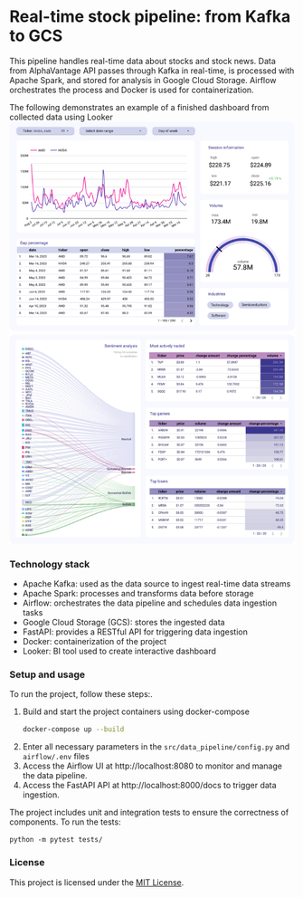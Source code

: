 # Real-time stock pipeline: from Kafka to GCS

This pipeline handles real-time data about stocks and stock news. Data from AlphaVantage API passes through Kafka 
in real-time, is processed with Apache Spark, and stored for analysis in Google Cloud Storage. Airflow orchestrates 
the process and Docker is used for containerization.

The following demonstrates an example of a finished dashboard from collected data using Looker
![workflow](image/stock_dashboard.png "Dashboard")

### Technology stack

- Apache Kafka: used as the data source to ingest real-time data streams
- Apache Spark: processes and transforms data before storage
- Airflow: orchestrates the data pipeline and schedules data ingestion tasks
- Google Cloud Storage (GCS): stores the ingested data
- FastAPI: provides a RESTful API for triggering data ingestion
- Docker: containerization of the project
- Looker: BI tool used to create interactive dashboard

### Setup and usage

To run the project, follow these steps:.

1. Build and start the project containers using docker-compose
   ```bash 
   docker-compose up --build
   ```
2. Enter all necessary parameters in the `src/data_pipeline/config.py` and `airflow/.env` files
3. Access the Airflow UI at http://localhost:8080 to monitor and manage the data pipeline.
4. Access the FastAPI API at http://localhost:8000/docs to trigger data ingestion.

The project includes unit and integration tests to ensure the correctness of components. To run the tests:
```
python -m pytest tests/
```

### License

This project is licensed under the [MIT License](#https://github.com/nadyinky/av-stock-pipeline/blob/fb4858cd334f336f9ef0b5d832fdac2ad21093a8/LICENSE).